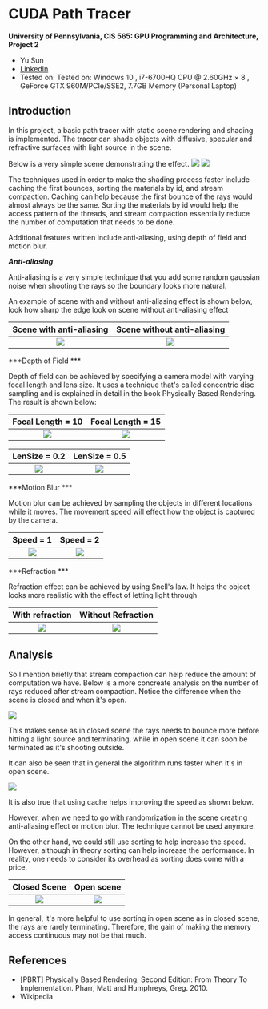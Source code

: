 CUDA Path Tracer
================

**University of Pennsylvania, CIS 565: GPU Programming and Architecture, Project 2**

* Yu Sun 
* [LinkedIn](https://www.linkedin.com/in/yusun3/)
* Tested on: Tested on: Windows 10 , i7-6700HQ CPU @ 2.60GHz × 8 , GeForce GTX 960M/PCIe/SSE2, 7.7GB Memory (Personal Laptop)

## Introduction

In this project, a basic path tracer with static scene rendering and shading is implemented. The tracer can shade objects with 
diffusive, specular and refractive surfaces with light source in the scene. 

Below is a very simple scene demonstrating the effect.
![](img/scene.png)
![](img/closed.png)

The techniques used in order to make the shading process faster include caching the first bounces, sorting the materials by id, and 
stream compaction. Caching can help because the first bounce of the rays would almost always be the same. Sorting the materials by id would help the 
access pattern of the threads, and stream compaction essentially reduce the number of computation that needs to be done. 

Additional features written include anti-aliasing, using depth of field and motion blur.

***Anti-aliasing*** 

Anti-aliasing is a very simple technique that you add some random gaussian noise when shooting the rays so the boundary looks more natural. 

An example of scene with and without anti-aliasing effect is shown below, look how sharp the edge look on scene without anti-aliasing effect

Scene with anti-aliasing       | Scene without anti-aliasing
:-------------------------:|:-------------------------:
![](img/white.png)  |  ![](img/alias.png)


***Depth of Field *** 

Depth of field can be achieved by specifying a camera model with varying focal length and lens size. It uses a technique that's called concentric disc sampling and 
is explained in detail in the book Physically Based Rendering. The result is shown below:

Focal Length = 10      | Focal Length = 15
:-------------------------:|:-------------------------:
![](img/focal10.png)  |  ![](img/focal15.png)

LenSize = 0.2      | LenSize = 0.5
:-------------------------:|:-------------------------:
![](img/lensize.png)  |  ![](img/focal15.png)


***Motion Blur ***

Motion blur can be achieved by sampling the objects in different locations while it moves. The movement speed will effect how the object is captured by the camera.

Speed = 1      | Speed = 2
:-------------------------:|:-------------------------:
![](img/speed1.png)  |  ![](img/speed2.png)



***Refraction *** 

Refraction effect can be achieved by using Snell's law. It helps the object looks more realistic with the effect of letting light through 

With refraction      | Without Refraction
:-------------------------:|:-------------------------:
![](img/no_refract.png)  |  ![](img/scene.png)


## Analysis 

So I mention briefly that stream compaction can help reduce the amount of computation we have. Below is a more concreate analysis on the number of rays reduced after stream compaction. Notice the difference when the scene is closed and when it's open. 

![](img/sc.png)

This makes sense as in closed scene the rays needs to bounce more before hitting a light source and terminating, while in open scene it can soon be terminated as it's shooting outside.

It can also be seen that in general the algorithm runs faster when it's in open scene. 

![](img/time.png)

It is also true that using cache helps improving the speed as shown below. 

However, when we need to go with randomrization in the scene creating anti-aliasing effect or motion blur. The technique cannot be used anymore. 

On the other hand, we could still use sorting to help increase the speed. However, although in theory sorting can help increase the performance. In reality, 
one needs to consider its overhead as sorting does come with a price.

Closed Scene      | Open scene 
:-------------------------:|:-------------------------:
![](img/sort_closed.png)  |  ![](img/sort_open.png)

In general, it's more helpful to use sorting in open scene as in closed scene, the rays are rarely terminating. Therefore, the gain of making the memory access continuous 
may not be that much. 

## References

* [PBRT] Physically Based Rendering, Second Edition: From Theory To Implementation. Pharr, Matt and Humphreys, Greg. 2010.
* Wikipedia 

